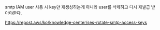smtp IAM user 사용 시 key만 재생성하는게 아니라 user를 삭제하고 다시 재발급 받아야한다.

https://repost.aws/ko/knowledge-center/ses-rotate-smtp-access-keys
